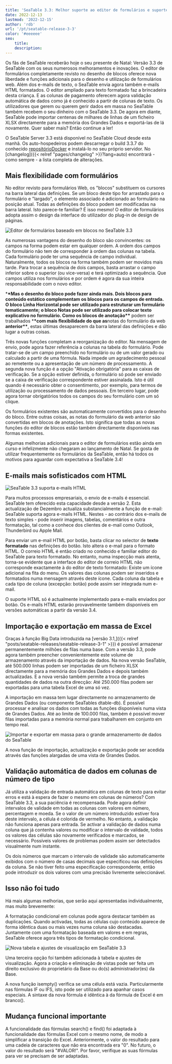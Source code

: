 ```yaml
---
title: 'SeaTable 3.3: Melhor suporte ao editor de formulários e suporte de e-mail HTML'
date: 2022-12-13
lastmod: '2022-12-15'
author: 'rdb'
url: '/pt/seatable-release-3-3'
color: '#eeeeee'
seo:
    title:
    description:
---
```


Os fãs de SeaTable receberão hoje o seu presente de Natal: Versão 3.3 de SeaTable com os seus numerosos melhoramentos e inovações. O editor de formulários completamente revisto no desenho de blocos oferece nova liberdade e funções adicionais para o desenho e utilização de formulários web. Além dos e-mails de texto, o SeaTable envia agora também e-mails HTML formatados. O editor ampliado para texto formatado faz a brincadeira desta criança. E as colunas de pagamento oferecem agora validação automática de dados como já é conhecido a partir de colunas de texto. Os utilizadores que gerem ou querem gerir dados em massa no SeaTable também recebem o seu dinheiro com o SeaTable 3.3. De agora em diante, SeaTable pode importar centenas de milhares de linhas de um ficheiro XLSX directamente para a memória dos Grandes Dados e exportá-las de lá novamente. Quer saber mais? Então continue a ler!

O SeaTable Server 3.3 está disponível no SeaTable Cloud desde esta manhã. Os auto-hospedeiros podem descarregar o build 3.3.7 do conhecido [repositórioDocker](https://hub.docker.com/r/seatable/seatable-enterprise) e instalá-lo no seu próprio servidor. No [changelog]({{< relref "pages/changelog" >}}?lang=auto) encontrará - como sempre - a lista completa de alterações.

## Mais flexibilidade com formulários

No editor revisto para formulários Web, os "blocos" substituem os cursores na barra lateral das definições. Se um bloco deste tipo for arrastado para o formulário e "largado", o elemento associado é adicionado ao formulário na posição atual. Todas as definições do bloco podem ser modificadas na barra lateral. Isto parece-te familiar? É isso mesmo! O editor de formulários adopta assim o design da interface do utilizador do plug-in de design de páginas.

![Editor de formulários baseado em blocos no SeaTable 3.3](Form_Editor_Blockdesign.png)

As numerosas vantagens do desenho do bloco são convincentes: os campos na forma podem estar em qualquer ordem. A ordem dos campos do formulário não tem de corresponder à ordem das colunas na tabela. Cada formulário pode ter uma sequência de campo individual. Naturalmente, todos os blocos na forma também podem ser movidos mais tarde. Para trocar a sequência de dois campos, basta arrastar o campo inferior sobre o superior (ou vice-versa) e terá optimizado a sequência. Que campos utiliza nos formulários e por ordem é agora da sua inteira responsabilidade com o novo editor.

\***\*Mas o desenho do bloco pode fazer ainda mais. Dois blocos para conteúdo estático complementam os blocos para os campos de entrada. O bloco **Linha Horizontal** pode ser utilizado para estruturar um formulário tematicamente; o bloco **Notas** pode ser utilizado para colocar texto explicativo no formulário. Como os blocos de anotação\*\*** podem ser trabalhados \***\*com mais flexibilidade do que as**notas do formulário da web **anterior\*\***, estas últimas desaparecem da barra lateral das definições e dão lugar a outras coisas.

Três novas funções completam a reorganização do editor. Na mensagem de envio, pode agora fazer referência a colunas na tabela do formulário. Pode tratar-se de um campo preenchido no formulário ou de um valor gerado ou calculado a partir de uma fórmula. Nada impede um agradecimento pessoal ao remetente ou a apresentação de um número de processamento. A segunda nova função é a opção "Ativação obrigatória" para as caixas de verificação. Se a opção estiver definida, o formulário só pode ser enviado se a caixa de verificação correspondente estiver assinalada. Isto é útil quando é necessário obter o consentimento, por exemplo, para termos de utilização ou processamento de dados pessoais. Em terceiro lugar, pode agora tornar obrigatórios todos os campos do seu formulário com um só clique.

Os formulários existentes são automaticamente convertidos para o desenho do bloco. Entre outras coisas, as notas do formulário da web anterior são convertidas em blocos de anotações. Isto significa que todas as novas funções do editor de blocos estão também directamente disponíveis nas formas existentes.

Algumas melhorias adicionais para o editor de formulários estão ainda em curso e infelizmente não chegaram ao lançamento de Natal. Se gosta de utilizar frequentemente os formulários da SeaTable, então há todos os motivos para aguardar com expectativa a SeaTable 3.4!

## E-mails mais sofisticados com HTML

![SeaTable 3.3 suporta e-mails HTML](HTML_Email_Support.png)

Para muitos processos empresariais, o envio de e-mails é essencial. SeaTable tem oferecido esta capacidade desde a versão 2. Esta actualização de Dezembro actualiza substancialmente a função de e-mail: SeaTable suporta agora e-mails HTML. Nestes - ao contrário dos e-mails de texto simples - pode inserir imagens, tabelas, comentários e outra formatação, tal como a conhece dos clientes de e-mail como Outlook, Thunderbird ou Apple Mail.

Para enviar um e-mail HTML por botão, basta clicar no selector de **texto formatado** nas definições do botão. Isto altera o e-mail para o formato HTML. O correio HTML é então criado no conhecido e familiar editor do SeaTable para texto formatado. No entanto, numa inspecção mais atenta, torna-se evidente que a interface do editor de correio HTML não corresponde exactamente à do editor de texto formatado: Existe um ícone adicional na fita do menu. Os valores das colunas podem ser inseridos e formatados numa mensagem através deste ícone. Cada coluna da tabela e cada tipo de coluna (excepção: botão) pode assim ser integrada num e-mail.

O suporte HTML só é actualmente implementado para e-mails enviados por botão. Os e-mails HTML estarão provavelmente também disponíveis em versões automáticas a partir da versão 3.4.

## Importação e exportação em massa de Excel

Graças à função Big Data introduzida na [versão 3.1,]({{< relref "posts/seatable-releases/seatable-release-3-1" >}}) é possível armazenar permanentemente milhões de filas numa base. Com a versão 3.3, pode agora também preencher convenientemente este volume de armazenamento através da importação de dados. Na nova versão SeaTable, até 500.000 linhas podem ser importadas de um ficheiro XLSX directamente para a memória dos Grandes Dados e depois também actualizadas. E a nova versão também permite a troca de grandes quantidades de dados na outra direcção: Até 250.000 filas podem ser exportadas para uma tabela Excel de uma só vez.

A importação em massa tem lugar directamente no armazenamento de Grandes Dados (ou componente SeaTables dtable-db). É possível processar e analisar os dados com todas as funções disponíveis numa vista de Grandes Dados. Até ao limite de 100.000 filas, também é possível mover filas importadas para a memória normal para trabalharem em conjunto em tempo real.

![Importar e exportar em massa para o grande armazenamento de dados do SeaTable](Massimport_BigDataStorage.png)

A nova função de importação, actualização e exportação pode ser acedida através das funções alargadas de uma vista de Grandes Dados.

## Validação automática de dados em colunas de número de tipo

Já utiliza a validação de entrada automática em colunas de texto para evitar erros e está à espera de fazer o mesmo em colunas de números? Com SeaTable 3.3, a sua paciência é recompensada. Pode agora definir intervalos de validade em todas as colunas com valores em número, percentagem e moeda. Se o valor de um número introduzido estiver fora deste intervalo, a célula é colorida de vermelho. No entanto, a validação não funciona apenas para entrada. Se activar a validação de dados numa coluna que já contenha valores ou modificar o intervalo de validade, todos os valores das células são novamente verificados e marcados, se necessário. Possíveis valores de problemas podem assim ser detectados visualmente num instante.

Os dois números que marcam o intervalo de validade são automaticamente exibidos com o número de casas decimais que especificou nas definições da coluna. Se não tiver feito uma especificação correspondente, então pode introduzir os dois valores com uma precisão livremente seleccionável.

## Isso não foi tudo

Há mais algumas melhorias, que serão aqui apresentadas individualmente, mas muito brevemente:

A formatação condicional em colunas pode agora destacar também as duplicações. Quando activadas, todas as células cujo conteúdo aparece de forma idêntica duas ou mais vezes numa coluna são destacadas. Juntamente com uma formatação baseada em valores e em regras, SeaTable oferece agora três tipos de formatação condicional.

![Nova tabela e ajustes de visualização em SeaTable 3.3](Table_View_Settings.png)

Uma terceira opção foi também adicionada à tabela e ajustes de visualização. Agora a criação e eliminação de vistas pode ser feita um direito exclusivo do proprietário da Base ou do(s) administrador(es) da Base.

A nova função isempty() verifica se uma célula está vazia. Particularmente nas fórmulas IF ou IFS, isto pode ser utilizado para apanhar casos especiais. A sintaxe da nova fórmula é idêntica à da fórmula de Excel é em branco().

## Mudança funcional importante

A funcionalidade das fórmulas search() e find() foi adaptada à funcionalidade das fórmulas Excel com o mesmo nome, de modo a simplificar a transição do Excel. Anteriormente, o valor do resultado para uma cadeia de caracteres que não era encontrada era "0". No futuro, o valor do resultado será "#VALOR!". Por favor, verifique as suas fórmulas para ver se precisam de ser adaptadas.
